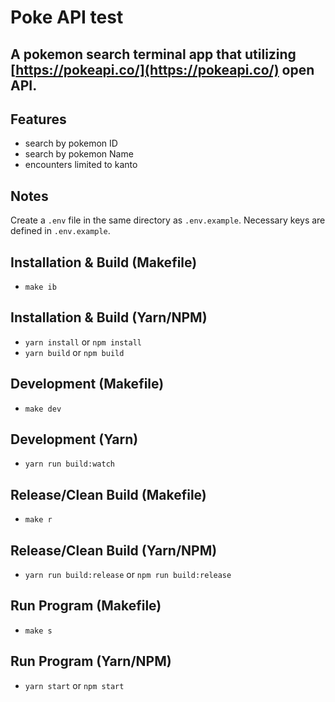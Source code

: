 # Poke API test

## A pokemon search terminal app that utilizing [https://pokeapi.co/](https://pokeapi.co/) open API.

## Features
- search by pokemon ID
- search by pokemon Name
- encounters limited to kanto

## Notes
Create a `.env` file in the same directory as `.env.example`. Necessary keys are defined in `.env.example`.

## Installation & Build (Makefile)
- `make ib`

## Installation & Build (Yarn/NPM)
- `yarn install` or `npm install`
- `yarn build` or `npm build`

## Development (Makefile)
- `make dev`
 
## Development (Yarn)
- `yarn run build:watch`

## Release/Clean Build (Makefile)
- `make r`
 
## Release/Clean Build (Yarn/NPM)
- `yarn run build:release` or `npm run build:release`

## Run Program (Makefile)
- `make s`

## Run Program (Yarn/NPM)
- `yarn start` or `npm start`
